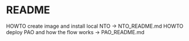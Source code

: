 # README

HOWTO create image and install local NTO -> NTO_README.md
HOWTO deploy PAO and how the flow works -> PAO_README.md
